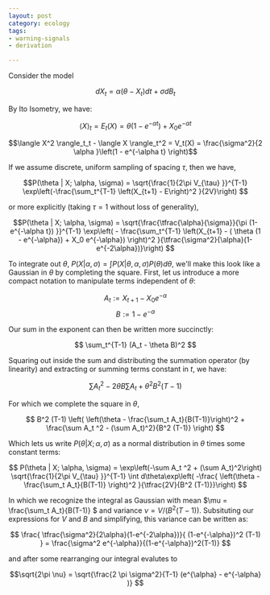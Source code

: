 ```yaml
---
layout: post
category: ecology
tags:
- warning-signals 
- derivation

---
```


Consider the model

$$d X_t = \alpha \left(\theta - X_t\right)dt + \sigma dB_t  $$

By Ito Isometry, we have:

$$\langle X \rangle_t = E_t(X) = \theta \left(1 - e^{-\alpha t} \right) + X_0 e^{-\alpha t}$$

$$\langle X^2 \rangle_t_t - \langle X \rangle_t^2 = V_t(X) = \frac{\sigma^2}{2 \alpha }\left(1 - e^{-\alpha t} \right)$$


If we assume discrete, uniform sampling of spacing $\tau$, then we have, 

$$P(\theta | X; \alpha, \sigma) = \sqrt{\frac{1}{2\pi V_{\tau} }}^{T-1} \exp\left(-\frac{\sum_t^{T-1} \left(X_{t+1} - E\right)^2 }{2V}\right) $$

or more explicitly (taking $\tau = 1$ without loss of generality),

$$P(\theta | X; \alpha, \sigma) = \sqrt{\frac{\tfrac{\alpha}{\sigma}}{\pi (1- e^{-\alpha t}) }}^{T-1} 
                                  \exp\left( - \frac{\sum_t^{T-1} \left(X_{t+1} - ( \theta (1 - e^{-\alpha}) + X_0 e^{-\alpha}) \right)^2 }{\tfrac{\sigma^2}{\alpha}(1-e^{-2\alpha})}\right) $$

To integrate out $\theta$, $P(X | \alpha, \sigma) = \int P(X | \theta, \alpha, \sigma ) P(\theta) d\theta$, we'll make this look like a Gaussian in $\theta$ by completing the square.  First, let us introduce a more compact notation to manipulate terms independent of $\theta$:

$$A_t := X_{t+1} - X_0e^{-\alpha}$$
$$ B := 1-e^{-\alpha} $$

Our sum in the exponent can then be written more succinctly: 

$$ \sum_t^{T-1} (A_t - \theta B)^2 $$

Squaring out inside the sum and distributing the summation operator (by linearity) and extracting or summing terms constant in $t$, we have: 

$$ \sum A_t^2 - 2 \theta B \sum A_t + \theta^2 B^2 (T-1) $$

For which we complete the square in $\theta$, 

$$ B^2 (T-1) \left( \left(\theta - \frac{\sum_t A_t}{B(T-1)}\right)^2 + \frac{\sum A_t ^2 - (\sum A_t)^2}{B^2 (T-1)} \right) $$ 


Which lets us write $P(\theta | X; \alpha, \sigma)$ as a normal distribution in $\theta$ times some constant terms:

$$ P(\theta | X; \alpha, \sigma) = \exp\left(-\sum A_t ^2 + (\sum A_t)^2\right)  \sqrt{\frac{1}{2\pi V_{\tau} }}^{T-1} \int d\theta\exp\left( -\frac{ \left(\theta -  \frac{\sum_t A_t}{B(T-1)} \right)^2 }{\tfrac{2V}{B^2 (T-1)}}\right) $$


In which we recognize the integral as Gaussian with mean $\mu = \frac{\sum_t A_t}{B(T-1)} $ and variance $\nu =  V/(B^2(T-1))$.  Subsituting our expressions for $V$ and $B$ and simplifying, this variance can be written as:

$$ \frac{ \tfrac{\sigma^2}{2\alpha}(1-e^{-2\alpha})}{ (1-e^{-\alpha})^2 (T-1) } = \frac{\sigma^2 e^{-\alpha}}{(1-e^{-\alpha})^2(T-1)} $$

and after some rearranging our integral evalutes to 

$$\sqrt{2\pi \nu} =  \sqrt{\frac{2 \pi \sigma^2}{T-1} (e^{\alpha} - e^{-\alpha} )} $$ 


<!-- 

## marginalizing over $\sigma$

$$P(\theta | X; \alpha, \sigma) = \exp\left(-\sum A_t ^2 + (\sum A_t)^2\right)  \sqrt{\frac{1}{2\pi V }}^{T-1} \sqrt{\frac{2 \pi V}{B^2(T-1)}}$$

$$P(\theta | X; \alpha, \sigma) = \exp\left(-\sum A_t ^2 + (\sum A_t)^2\right)  \sqrt{\frac{1}{2\pi V }}^{T-2} \sqrt{\frac{1}{(1-e^{-\alpha})^2(T-1)}}$$


Now that we have effectively eliminated the parameter $r$ from our posterior calculation, we wish to also integrate out the second parameter, $\sigma$.  Once again we can "integrate by analogy;" the expression above in the variable $\sigma^2$ looks like a Gamma distribution,

$$ \int x^{\alpha - 1} e^{-\beta x} dx = \frac{\beta^{\alpha}}{\Gamma(\alpha)} $$ 

Where we take

$$ \alpha = T/2$$

and 

$$ \beta = \frac{1}{2} \left( \sum M_t^2 - \frac{ \left( \sum M_t \right)^2}{T - 1}\right) $$,

leaving us with 

$$\frac{1}{(T-1)\sqrt{2 \pi}^{T-2} } \frac{\tfrac{1}{2}^{T/2} \left( \sum M_t^2 - \frac{ \left( \sum M_t \right)^2}{T - 1}\right)^{T/2}}{\Gamma(T/2)} $$


--> 
